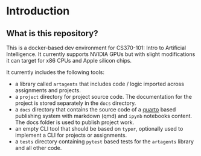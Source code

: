 # Introduction

## What is this repository?

This is a docker-based dev environment for CS370-101: Intro to Artificial Intelligence. It currently supports NVIDIA GPUs but with slight modifications it can target for x86 CPUs and Apple silicon chips. 

It currently includes the following tools:

* a library called `artagents` that includes code / logic imported across assignments and projects.
* a `project` directory for project source code. The documentation for the project is stored separately in the `docs` directory. 
* a `docs` directory that contains the source code of a [quarto](https://quarto.org/) based publishing system with markdown (qmd) and `ipynb` notebooks content. The docs folder is used to publish project work. 
* an empty CLI tool that should be based on `typer`, optionally used to implement a CLI for projects or assignments. 
* a `tests` directory containing `pytest` based tests for the `artagents` library and all other code.
